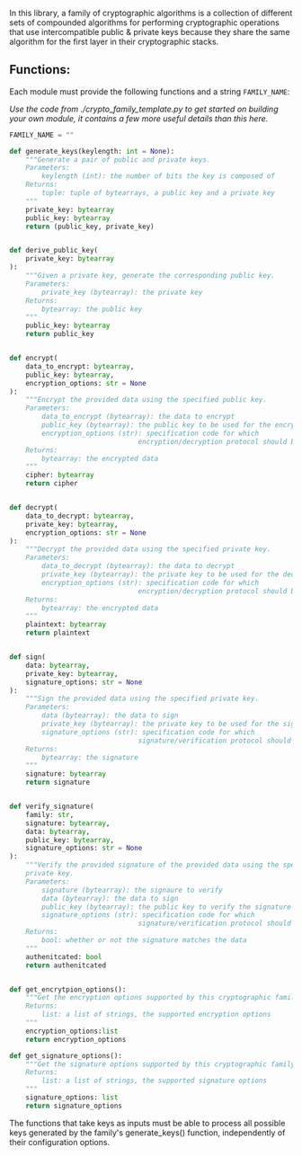 In this library, a family of cryptographic algorithms is a collection of different sets of compounded algorithms for performing cryptographic operations that use intercompatible public & private keys because they share the same algorithm for the first layer in their cryptographic stacks.

## Functions:

Each module must provide the following functions and a string `FAMILY_NAME`:

_Use the code from ./crypto_family_template.py to get started on building your own module, it contains a few more useful details than this here._

```python
FAMILY_NAME = ""

def generate_keys(keylength: int = None):
    """Generate a pair of public and private keys.
    Parameters:
        keylength (int): the number of bits the key is composed of
    Returns:
        tuple: tuple of bytearrays, a public key and a private key
    """
    private_key: bytearray
    public_key: bytearray
    return (public_key, private_key)


def derive_public_key(
    private_key: bytearray
):
    """Given a private key, generate the corresponding public key.
    Parameters:
        private_key (bytearray): the private key
    Returns:
        bytearray: the public key
    """
    public_key: bytearray
    return public_key


def encrypt(
    data_to_encrypt: bytearray,
    public_key: bytearray,
    encryption_options: str = None
):
    """Encrypt the provided data using the specified public key.
    Parameters:
        data_to_encrypt (bytearray): the data to encrypt
        public_key (bytearray): the public key to be used for the encryption
        encryption_options (str): specification code for which
                                encryption/decryption protocol should be used
    Returns:
        bytearray: the encrypted data
    """
    cipher: bytearray
    return cipher


def decrypt(
    data_to_decrypt: bytearray,
    private_key: bytearray,
    encryption_options: str = None
):
    """Decrypt the provided data using the specified private key.
    Parameters:
        data_to_decrypt (bytearray): the data to decrypt
        private_key (bytearray): the private key to be used for the decryption
        encryption_options (str): specification code for which
                                encryption/decryption protocol should be used
    Returns:
        bytearray: the encrypted data
    """
    plaintext: bytearray
    return plaintext


def sign(
    data: bytearray,
    private_key: bytearray,
    signature_options: str = None
):
    """Sign the provided data using the specified private key.
    Parameters:
        data (bytearray): the data to sign
        private_key (bytearray): the private key to be used for the signing
        signature_options (str): specification code for which
                                signature/verification protocol should be used
    Returns:
        bytearray: the signature
    """
    signature: bytearray
    return signature


def verify_signature(
    family: str,
    signature: bytearray,
    data: bytearray,
    public_key: bytearray,
    signature_options: str = None
):
    """Verify the provided signature of the provided data using the specified
    private key.
    Parameters:
        signature (bytearray): the signaure to verify
        data (bytearray): the data to sign
        public_key (bytearray): the public key to verify the signature against
        signature_options (str): specification code for which
                                signature/verification protocol should be used
    Returns:
        bool: whether or not the signature matches the data
    """
    authenitcated: bool
    return authenitcated


def get_encrytpion_options():
    """Get the encryption options supported by this cryptographic family.
    Returns:
        list: a list of strings, the supported encryption options
    """
    encryption_options:list
    return encryption_options

def get_signature_options():
    """Get the signature options supported by this cryptographic family.
    Returns:
        list: a list of strings, the supported signature options
    """
    signature_options: list
    return signature_options
```

The functions that take keys as inputs must be able to process all possible keys generated by the family's generate_keys() function, independently of their configuration options.
